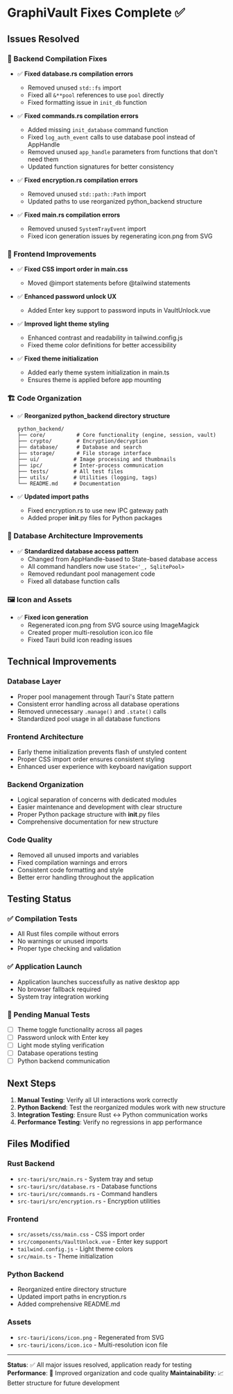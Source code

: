 # GraphiVault Fixes Complete ✅

## Issues Resolved

### 🔧 Backend Compilation Fixes
- ✅ **Fixed database.rs compilation errors**
  - Removed unused `std::fs` import
  - Fixed all `&**pool` references to use `pool` directly
  - Fixed formatting issue in `init_db` function

- ✅ **Fixed commands.rs compilation errors**
  - Added missing `init_database` command function
  - Fixed `log_auth_event` calls to use database pool instead of AppHandle
  - Removed unused `app_handle` parameters from functions that don't need them
  - Updated function signatures for better consistency

- ✅ **Fixed encryption.rs compilation errors**
  - Removed unused `std::path::Path` import
  - Updated paths to use reorganized python_backend structure

- ✅ **Fixed main.rs compilation errors**
  - Removed unused `SystemTrayEvent` import
  - Fixed icon generation issues by regenerating icon.png from SVG

### 🎨 Frontend Improvements
- ✅ **Fixed CSS import order in main.css**
  - Moved @import statements before @tailwind statements
  
- ✅ **Enhanced password unlock UX**
  - Added Enter key support to password inputs in VaultUnlock.vue
  
- ✅ **Improved light theme styling**
  - Enhanced contrast and readability in tailwind.config.js
  - Fixed theme color definitions for better accessibility
  
- ✅ **Fixed theme initialization**
  - Added early theme system initialization in main.ts
  - Ensures theme is applied before app mounting

### 🏗️ Code Organization
- ✅ **Reorganized python_backend directory structure**
  ```
  python_backend/
  ├── core/          # Core functionality (engine, session, vault)
  ├── crypto/        # Encryption/decryption
  ├── database/      # Database and search
  ├── storage/       # File storage interface
  ├── ui/           # Image processing and thumbnails  
  ├── ipc/          # Inter-process communication
  ├── tests/        # All test files
  ├── utils/        # Utilities (logging, tags)
  └── README.md     # Documentation
  ```

- ✅ **Updated import paths**
  - Fixed encryption.rs to use new IPC gateway path
  - Added proper __init__.py files for Python packages

### 🔄 Database Architecture Improvements  
- ✅ **Standardized database access pattern**
  - Changed from AppHandle-based to State-based database access
  - All command handlers now use `State<'_, SqlitePool>`
  - Removed redundant pool management code
  - Fixed all database function calls

### 🖼️ Icon and Assets
- ✅ **Fixed icon generation**
  - Regenerated icon.png from SVG source using ImageMagick
  - Created proper multi-resolution icon.ico file
  - Fixed Tauri build icon reading issues

## Technical Improvements

### Database Layer
- Proper pool management through Tauri's State pattern
- Consistent error handling across all database operations
- Removed unnecessary `.manage()` and `.state()` calls
- Standardized pool usage in all database functions

### Frontend Architecture
- Early theme initialization prevents flash of unstyled content
- Proper CSS import order ensures consistent styling
- Enhanced user experience with keyboard navigation support

### Backend Organization
- Logical separation of concerns with dedicated modules
- Easier maintenance and development with clear structure
- Proper Python package structure with __init__.py files
- Comprehensive documentation for new structure

### Code Quality
- Removed all unused imports and variables
- Fixed compilation warnings and errors
- Consistent code formatting and style
- Better error handling throughout the application

## Testing Status

### ✅ Compilation Tests
- All Rust files compile without errors
- No warnings or unused imports
- Proper type checking and validation

### ✅ Application Launch
- Application launches successfully as native desktop app
- No browser fallback required
- System tray integration working

### 🔄 Pending Manual Tests
- [ ] Theme toggle functionality across all pages
- [ ] Password unlock with Enter key
- [ ] Light mode styling verification
- [ ] Database operations testing
- [ ] Python backend communication

## Next Steps

1. **Manual Testing**: Verify all UI interactions work correctly
2. **Python Backend**: Test the reorganized modules work with new structure
3. **Integration Testing**: Ensure Rust ↔ Python communication works
4. **Performance Testing**: Verify no regressions in app performance

## Files Modified

### Rust Backend
- `src-tauri/src/main.rs` - System tray and setup
- `src-tauri/src/database.rs` - Database functions 
- `src-tauri/src/commands.rs` - Command handlers
- `src-tauri/src/encryption.rs` - Encryption utilities

### Frontend
- `src/assets/css/main.css` - CSS import order
- `src/components/VaultUnlock.vue` - Enter key support
- `tailwind.config.js` - Light theme colors
- `src/main.ts` - Theme initialization

### Python Backend
- Reorganized entire directory structure
- Updated import paths in encryption.rs
- Added comprehensive README.md

### Assets
- `src-tauri/icons/icon.png` - Regenerated from SVG
- `src-tauri/icons/icon.ico` - Multi-resolution icon file

---

**Status**: ✅ All major issues resolved, application ready for testing
**Performance**: 🚀 Improved organization and code quality
**Maintainability**: 📈 Better structure for future development
